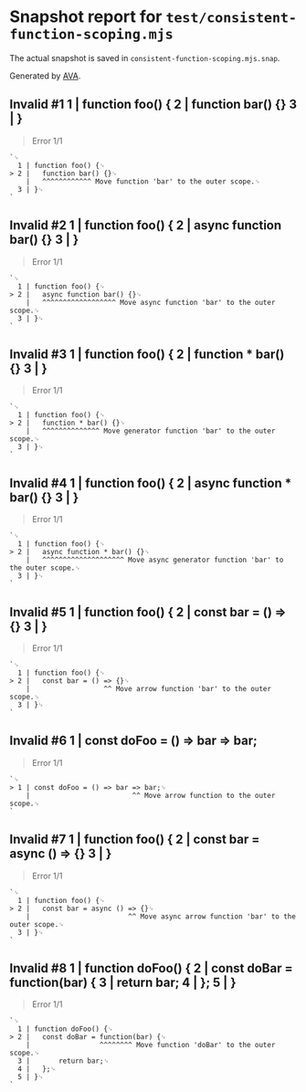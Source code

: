 # Snapshot report for `test/consistent-function-scoping.mjs`

The actual snapshot is saved in `consistent-function-scoping.mjs.snap`.

Generated by [AVA](https://avajs.dev).

## Invalid #1 1 | function foo() { 2 | function bar() {} 3 | }

> Error 1/1

    `␊
      1 | function foo() {␊
    > 2 | 	function bar() {}␊
        | 	^^^^^^^^^^^^ Move function 'bar' to the outer scope.␊
      3 | }␊
    `

## Invalid #2 1 | function foo() { 2 | async function bar() {} 3 | }

> Error 1/1

    `␊
      1 | function foo() {␊
    > 2 | 	async function bar() {}␊
        | 	^^^^^^^^^^^^^^^^^^ Move async function 'bar' to the outer scope.␊
      3 | }␊
    `

## Invalid #3 1 | function foo() { 2 | function * bar() {} 3 | }

> Error 1/1

    `␊
      1 | function foo() {␊
    > 2 | 	function * bar() {}␊
        | 	^^^^^^^^^^^^^^ Move generator function 'bar' to the outer scope.␊
      3 | }␊
    `

## Invalid #4 1 | function foo() { 2 | async function * bar() {} 3 | }

> Error 1/1

    `␊
      1 | function foo() {␊
    > 2 | 	async function * bar() {}␊
        | 	^^^^^^^^^^^^^^^^^^^^ Move async generator function 'bar' to the outer scope.␊
      3 | }␊
    `

## Invalid #5 1 | function foo() { 2 | const bar = () => {} 3 | }

> Error 1/1

    `␊
      1 | function foo() {␊
    > 2 | 	const bar = () => {}␊
        | 	               ^^ Move arrow function 'bar' to the outer scope.␊
      3 | }␊
    `

## Invalid #6 1 | const doFoo = () => bar => bar;

> Error 1/1

    `␊
    > 1 | const doFoo = () => bar => bar;␊
        |                         ^^ Move arrow function to the outer scope.␊
    `

## Invalid #7 1 | function foo() { 2 | const bar = async () => {} 3 | }

> Error 1/1

    `␊
      1 | function foo() {␊
    > 2 | 	const bar = async () => {}␊
        | 	                     ^^ Move async arrow function 'bar' to the outer scope.␊
      3 | }␊
    `

## Invalid #8 1 | function doFoo() { 2 | const doBar = function(bar) { 3 | return bar; 4 | }; 5 | }

> Error 1/1

    `␊
      1 | function doFoo() {␊
    > 2 | 	const doBar = function(bar) {␊
        | 	              ^^^^^^^^ Move function 'doBar' to the outer scope.␊
      3 | 		return bar;␊
      4 | 	};␊
      5 | }␊
    `
